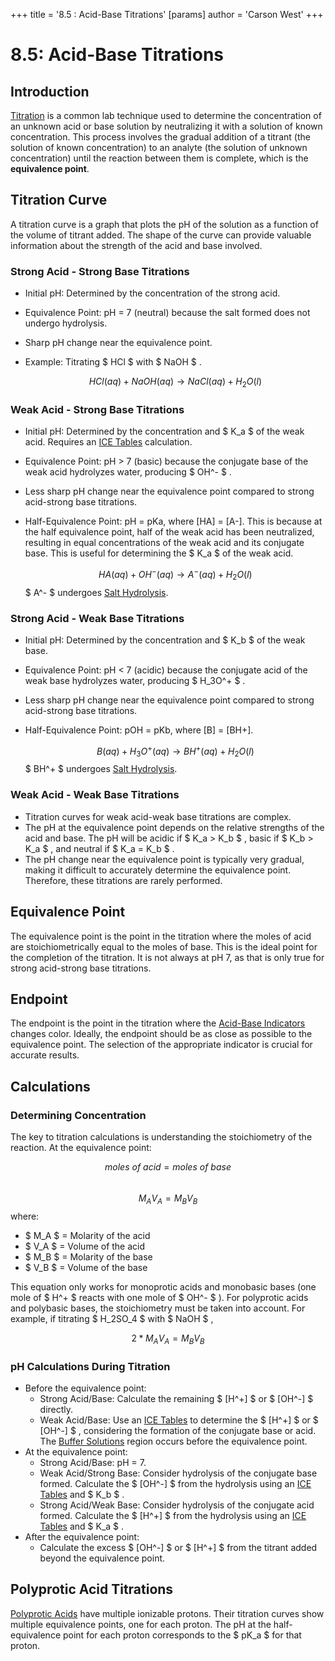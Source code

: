+++
 title = '8.5 : Acid-Base Titrations'
[params]
	author = 'Carson West'
+++
# 8.5: Acid-Base Titrations

## Introduction
[Titration](./../titration/) is a common lab technique used to determine the concentration of an unknown acid or base solution by neutralizing it with a solution of known concentration. This process involves the gradual addition of a titrant (the solution of known concentration) to an analyte (the solution of unknown concentration) until the reaction between them is complete, which is the **equivalence point**.

## Titration Curve
A titration curve is a graph that plots the pH of the solution as a function of the volume of titrant added.  The shape of the curve can provide valuable information about the strength of the acid and base involved.

### Strong Acid - Strong Base Titrations
*   Initial pH: Determined by the concentration of the strong acid.
*   Equivalence Point: pH = 7 (neutral) because the salt formed does not undergo hydrolysis.
*   Sharp pH change near the equivalence point.
*   Example: Titrating  $ HCl $  with  $ NaOH $ .

     $$ HCl(aq) + NaOH(aq) \rightarrow NaCl(aq) + H_2O(l) $$  
### Weak Acid - Strong Base Titrations
*   Initial pH: Determined by the concentration and  $ K_a $  of the weak acid.  Requires an [ICE Tables](./../ice-tables/) calculation.
*   Equivalence Point: pH > 7 (basic) because the conjugate base of the weak acid hydrolyzes water, producing  $ OH^- $ .
*   Less sharp pH change near the equivalence point compared to strong acid-strong base titrations.
*   Half-Equivalence Point: pH = pKa, where [HA] = [A-]. This is because at the half equivalence point, half of the weak acid has been neutralized, resulting in equal concentrations of the weak acid and its conjugate base.  This is useful for determining the  $ K_a $  of the weak acid.

     $$ HA(aq) + OH^-(aq) \rightarrow A^-(aq) + H_2O(l) $$       $ A^- $  undergoes [Salt Hydrolysis](./../salt-hydrolysis/).

### Strong Acid - Weak Base Titrations
*   Initial pH: Determined by the concentration and  $ K_b $  of the weak base.
*   Equivalence Point: pH < 7 (acidic) because the conjugate acid of the weak base hydrolyzes water, producing  $ H_3O^+ $ .
*   Less sharp pH change near the equivalence point compared to strong acid-strong base titrations.
*   Half-Equivalence Point: pOH = pKb, where [B] = [BH+].

     $$ B(aq) + H_3O^+(aq) \rightarrow BH^+(aq) + H_2O(l) $$       $ BH^+ $  undergoes [Salt Hydrolysis](./../salt-hydrolysis/).

### Weak Acid - Weak Base Titrations
*   Titration curves for weak acid-weak base titrations are complex.
*   The pH at the equivalence point depends on the relative strengths of the acid and base.  The pH will be acidic if  $ K_a > K_b $ , basic if  $ K_b > K_a $ , and neutral if  $ K_a = K_b $ .
*   The pH change near the equivalence point is typically very gradual, making it difficult to accurately determine the equivalence point. Therefore, these titrations are rarely performed.

## Equivalence Point
The equivalence point is the point in the titration where the moles of acid are stoichiometrically equal to the moles of base. This is the ideal point for the completion of the titration.  It is not always at pH 7, as that is only true for strong acid-strong base titrations.

## Endpoint
The endpoint is the point in the titration where the [Acid-Base Indicators](./../acid-base-indicators/) changes color. Ideally, the endpoint should be as close as possible to the equivalence point. The selection of the appropriate indicator is crucial for accurate results.

## Calculations

### Determining Concentration

The key to titration calculations is understanding the stoichiometry of the reaction. At the equivalence point:

 $$ moles\ of\ acid = moles\ of\ base $$  
 $$ M_A V_A = M_B V_B $$  where:
*  $ M_A $  = Molarity of the acid
*  $ V_A $  = Volume of the acid
*  $ M_B $  = Molarity of the base
*  $ V_B $  = Volume of the base

This equation only works for monoprotic acids and monobasic bases (one mole of  $ H^+ $  reacts with one mole of  $ OH^- $ ). For polyprotic acids and polybasic bases, the stoichiometry must be taken into account. For example, if titrating  $ H_2SO_4 $  with  $ NaOH $ ,

 $$ 2 * M_A V_A = M_B V_B $$  
### pH Calculations During Titration
* Before the equivalence point:
    * Strong Acid/Base: Calculate the remaining  $ [H^+] $  or  $ [OH^-] $  directly.
    * Weak Acid/Base: Use an [ICE Tables](./../ice-tables/) to determine the  $ [H^+] $  or  $ [OH^-] $ , considering the formation of the conjugate base or acid.  The [Buffer Solutions](./../buffer-solutions/) region occurs before the equivalence point.
* At the equivalence point:
    * Strong Acid/Base: pH = 7.
    * Weak Acid/Strong Base: Consider hydrolysis of the conjugate base formed. Calculate the  $ [OH^-] $  from the hydrolysis using an [ICE Tables](./../ice-tables/) and  $ K_b $ .
    * Strong Acid/Weak Base: Consider hydrolysis of the conjugate acid formed. Calculate the  $ [H^+] $  from the hydrolysis using an [ICE Tables](./../ice-tables/) and  $ K_a $ .
* After the equivalence point:
    * Calculate the excess  $ [OH^-] $  or  $ [H^+] $  from the titrant added beyond the equivalence point.

## Polyprotic Acid Titrations
[Polyprotic Acids](./../polyprotic-acids/) have multiple ionizable protons.  Their titration curves show multiple equivalence points, one for each proton. The pH at the half-equivalence point for each proton corresponds to the  $ pK_a $  for that proton.
